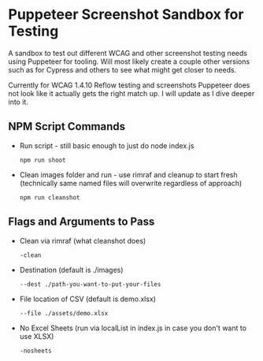 # Puppeteer Screenshot Sandbox for Testing

A sandbox to test out different WCAG and other screenshot testing needs using Puppeteer for tooling. Will most likely create a couple other versions such as for Cypress and others to see what might get closer to needs.

Currently for WCAG 1.4.10 Reflow testing and screenshots Puppeteer does not look like it actually gets the right match up. I will update as I dive deeper into it.

## NPM Script Commands

-  Run script - still basic enough to just do node index.js

   ```
   npm run shoot
   ```
-  Clean images folder and run - use rimraf and cleanup to start fresh (technically same named files will overwrite regardless of approach)

   ```
   npm run cleanshot 
   ```

## Flags and Arguments to Pass

-  Clean via rimraf (what cleanshot does)
   ```
   -clean
   ```
-  Destination (default is ./images)

   ```
   --dest ./path-you-want-to-put-your-files
   ```
-  File location of CSV (default is demo.xlsx)

   ```
   --file ./assets/demo.xlsx
   ```
-  No Excel Sheets (run via localList in index.js in case you don't want to use XLSX) 

   ```
   -nosheets
   ```